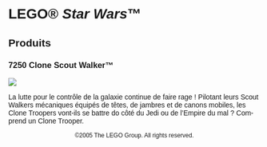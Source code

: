 <div lang="fr-FR" style="font-family: Helvetica, sans-serif;">
<h1>LEGO® <i>Star Wars</i>™</h1>
<h2>Produits</h2>
<h3>
<span class="product_number">7250</span>
<span class="title">Clone Scout Walker™</span>
</h3>
<img src="https://www.lego.com/cdn/product-assets/product.img.pri/7250_prod.jpg" type="image/jpeg">
<p class="description">La lutte pour le contrôle de la galaxie continue de faire rage ! Pilotant leurs Scout Walkers mécaniques équipés de têtes, de jambres et de canons mobiles, les Clone Troopers vont-ils se battre do côté du Jedi ou de l’Empire du mal ? Comprend un Clone Trooper.</p>
<p class="footer" style="font-size: 12px; text-align: center;">©2005 The LEGO Group. All rights reserved.</p>
</div>
